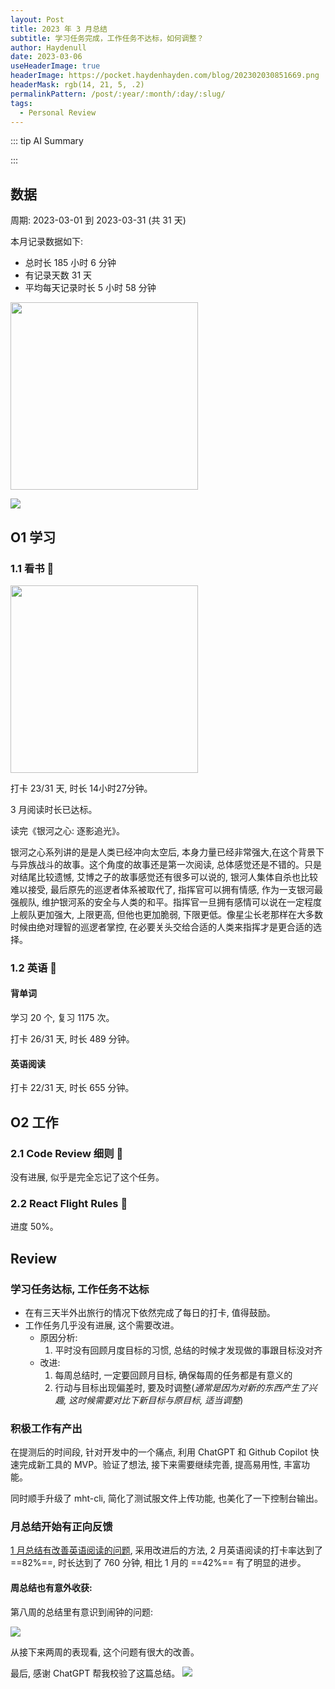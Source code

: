 ```yaml
---
layout: Post
title: 2023 年 3 月总结
subtitle: 学习任务完成，工作任务不达标，如何调整？
author: Haydenull
date: 2023-03-06
useHeaderImage: true
headerImage: https://pocket.haydenhayden.com/blog/202302030851669.png
headerMask: rgb(14, 21, 5, .2)
permalinkPattern: /post/:year/:month/:day/:slug/
tags:
  - Personal Review
---
```


::: tip AI Summary

:::

## 数据

周期: 2023-03-01 到 2023-03-31 (共 31 天)

本月记录数据如下:
- 总时长 185 小时 6 分钟
- 有记录天数 31 天
- 平均每天记录时长 5 小时 58 分钟

<img src="https://pocket.haydenhayden.com/blog/202304030758301.png" width="300" />

![](https://pocket.haydenhayden.com/blog/202304022233230.png)

## O1 学习

### 1.1 看书 🌈

<img src="https://pocket.haydenhayden.com/blog/202304022220304.jpg" width="300" />

打卡 23/31 天, 时长 14小时27分钟。

3 月阅读时长已达标。

读完《银河之心: 逐影追光》。

银河之心系列讲的是是人类已经冲向太空后, 本身力量已经非常强大,在这个背景下与异族战斗的故事。这个角度的故事还是第一次阅读, 总体感觉还是不错的。只是对结尾比较遗憾, 艾博之子的故事感觉还有很多可以说的, 银河人集体自杀也比较难以接受, 最后原先的巡逻者体系被取代了, 指挥官可以拥有情感, 作为一支银河最强舰队, 维护银河系的安全与人类的和平。指挥官一旦拥有感情可以说在一定程度上舰队更加强大, 上限更高, 但他也更加脆弱, 下限更低。像星尘长老那样在大多数时候由绝对理智的巡逻者掌控, 在必要关头交给合适的人类来指挥才是更合适的选择。

### 1.2 英语 🌈

#### 背单词

学习 20 个, 复习 1175 次。

打卡 26/31 天, 时长 489 分钟。

#### 英语阅读

打卡 22/31 天, 时长 655 分钟。

## O2 工作

### 2.1 Code Review 细则 🚨
没有进展, 似乎是完全忘记了这个任务。

### 2.2 React Flight Rules 🚨
进度 50%。

## Review

### 学习任务达标, 工作任务不达标

- 在有三天半外出旅行的情况下依然完成了每日的打卡, 值得鼓励。
- 工作任务几乎没有进展, 这个需要改进。
  - 原因分析:
    1. 平时没有回顾月度目标的习惯, 总结的时候才发现做的事跟目标没对齐
  - 改进:
    1. 每周总结时, 一定要回顾月目标, 确保每周的任务都是有意义的
    2. 行动与目标出现偏差时, 要及时调整(*通常是因为对新的东西产生了兴趣, 这时候需要对比下新目标与原目标, 适当调整*)

### 积极工作有产出

在提测后的时间段, 针对开发中的一个痛点, 利用 ChatGPT 和 Github Copilot 快速完成新工具的 MVP。验证了想法, 接下来需要继续完善, 提高易用性, 丰富功能。

同时顺手升级了 mht-cli, 简化了测试服文件上传功能, 也美化了一下控制台输出。

### 月总结开始有正向反馈

[1 月总结有改善英语阅读的问题](/post/2023/02/03/month-review/#英语阅读需要改进), 采用改进后的方法, 2 月英语阅读的打卡率达到了 ==82%==, 时长达到了 760 分钟, 相比 1 月的 ==42%== 有了明显的进步。

#### 周总结也有意外收获:

第八周的总结里有意识到闹钟的问题:

![](https://pocket.haydenhayden.com/blog/202303061350318.png)

从接下来两周的表现看, 这个问题有很大的改善。

最后, 感谢 ChatGPT 帮我校验了这篇总结。
![](https://pocket.haydenhayden.com/blog/202303061436688.png)
